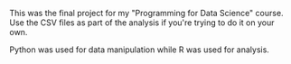 This was the final project for my "Programming for Data Science" course. Use the CSV files as part of the analysis if you're trying to do it on your own.

Python was used for data manipulation while R was used for analysis. 